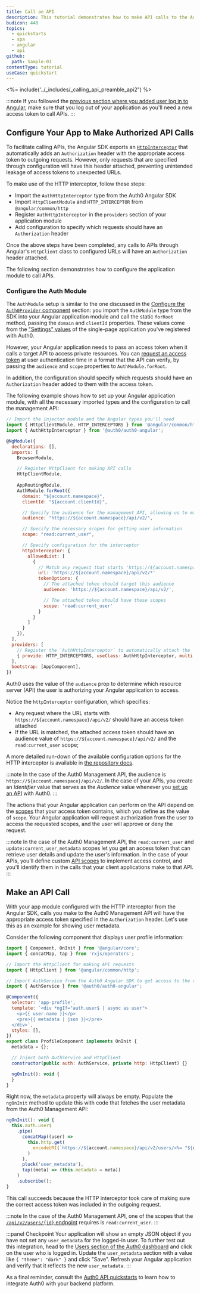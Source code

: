 ```yaml
---
title: Call an API
description: This tutorial demonstrates how to make API calls to the Auth0 Management API.
budicon: 448
topics:
  - quickstarts
  - spa
  - angular
  - api
github:
  path: Sample-01
contentType: tutorial
useCase: quickstart
---
```

<!-- markdownlint-disable MD002 MD034 MD041 -->

<%= include('../_includes/_calling_api_preamble_api2") %>

:::note
If you followed the [previous section where you added user log in to Angular](/quickstart/spa/angular-next#add-login-to-your-application), make sure that you log out of your application as you'll need a new access token to call APIs.
:::

## Configure Your App to Make Authorized API Calls

To facilitate calling APIs, the Angular SDK exports an [`HttpInterceptor`](https://angular.io/api/common/http/HttpInterceptor) that automatically adds an `Authorization` header with the appropriate access token to outgoing requests. However, only requests that are specified through configuration will have this header attached, preventing unintended leakage of access tokens to unexpected URLs.

To make use of the HTTP interceptor, follow these steps:

* Import the `AuthHttpInterceptor` type from the Auth0 Angular SDK
* Import `HttpClientModule` and `HTTP_INTERCEPTOR` from `@angular/common/http`
* Register `AuthHttpInterceptor` in the `providers` section of your application module
* Add configuration to specify which requests should have an `Authorization` header

Once the above steps have been completed, any calls to APIs through Angular's `HttpClient` class to configured URLs will have an `Authorization` header attached.

The following section demonstrates how to configure the application module to call APIs.

### Configure the Auth Module

The `AuthModule` setup is similar to the one discussed in the [Configure the `Auth0Provider` component](/quickstart/spa/angular-next/01-login#register-and-configure-the-authentication-module) section: you import the `AuthModule` type from the SDK into your Angular application module and call the static `forRoot` method, passing the `domain` and `clientId` properties. These values come from the ["Settings" values](https://auth0.com/docs/quickstart/spa/angular-next#configure-auth0) of the single-page application you've registered with Auth0.

However, your Angular application needs to pass an access token when it calls a target API to access private resources. You can [request an access token](https://auth0.com/docs/tokens/guides/get-access-tokens) at user authentication time in a format that the API can verify, by passing the `audience` and `scope` properties to `AuthModule.forRoot`.

In addition, the configuration should specify which requests should have an `Authorization` header added to them with the access token.

The following example shows how to set up your Angular application module, with all the necessary imported types and the configuration to call the management API:

```javascript
// Import the injector module and the Angular types you'll need
import { HttpClientModule, HTTP_INTERCEPTORS } from '@angular/common/http';
import { AuthHttpInterceptor } from '@auth0/auth0-angular';

@NgModule({
  declarations: [],
  imports: [
    BrowserModule,

    // Register HttpClient for making API calls
    HttpClientModule,
    
    AppRoutingModule,
    AuthModule.forRoot({
      domain: "${account.namespace}",
      clientId: "${account.clientId}",

      // Specify the audience for the management API, allowing us to make API calls
      audience: "https://${account.namespace}/api/v2/",

      // Specify the necessary scopes for getting user information
      scope: "read:current_user",

      // Specify configuration for the interceptor              
      httpInterceptor: {
        allowedList: [
          {
            // Match any request that starts 'https://${account.namespace}/api/v2/' (note the asterisk)
            uri: 'https://${account.namespace}/api/v2/*'
            tokenOptions: {
              // The attached token should target this audience
              audience: 'https://${account.namespace}/api/v2/',

              // The attached token should have these scopes
              scope: 'read:current_user'
            }
          }
        ]
      }
    }),
  ],
  providers: [
    // Register the `AuthHttpInterceptor` to automatically attach the 'Authorization' header
    { provide: HTTP_INTERCEPTORS, useClass: AuthHttpInterceptor, multi: true },
  ],
  bootstrap: [AppComponent],
})
```

Auth0 uses the value of the `audience` prop to determine which resource server (API) the user is authorizing your Angular application to access.

Notice the `httpInterceptor` configuration, which specifies:

* Any request where the URL starts with `https://${account.namespace}/api/v2/` should have an access token attached
* If the URL is matched, the attached access token should have an audience value of `https://${account.namespace}/api/v2/` and the `read:current_user` scope;

A more detailed run-down of the available configuration options for the HTTP interceptor is available in [the repository docs](https://github.com/auth0/auth0-angular#call-an-api).

:::note
In the case of the Auth0 Management API, the audience is `https://${account.namespace}/api/v2/`. In the case of your APIs, you create an _Identifier_ value that serves as the _Audience_ value whenever you [set up an API](https://auth0.com/docs/getting-started/set-up-api) with Auth0.
:::

The actions that your Angular application can perform on the API depend on the [scopes](https://auth0.com/docs/scopes/current) that your access token contains, which you define as the value of `scope`. Your Angular application will request authorization from the user to access the requested scopes, and the user will approve or deny the request.

:::note
In the case of the Auth0 Management API, the `read:current_user` and `update:current_user_metadata` scopes let you get an access token that can retrieve user details and update the user's information. In the case of your APIs, you'll define custom [API scopes](https://auth0.com/docs/scopes/current/api-scopes) to implement access control, and you'll identify them in the calls that your client applications make to that API.
:::

## Make an API Call

With your app module configured with the HTTP interceptor from the Angular SDK, calls you make to the Auth0 Management API will have the appropriate access token specified in the `Authorization` header. Let's use this as an example for showing user metadata.

Consider the following component that displays user profile information:

```js
import { Component, OnInit } from '@angular/core';
import { concatMap, tap } from 'rxjs/operators';

// Import the HttpClient for making API requests
import { HttpClient } from '@angular/common/http';

// Import AuthService from the Auth0 Angular SDK to get access to the user
import { AuthService } from '@auth0/auth0-angular';

@Component({
  selector: 'app-profile',
  template: `<div *ngIf="auth.user$ | async as user">
    <p>{{ user.name }}</p>
    <pre>{{ metadata | json }}</pre>
  </div>`,
  styles: [],
})
export class ProfileComponent implements OnInit {
  metadata = {};

  // Inject both AuthService and HttpClient
  constructor(public auth: AuthService, private http: HttpClient) {}

  ngOnInit(): void {
  }
}
```

Right now, the `metadata` property will always be empty. Populate the `ngOnInit` method to update this with code that fetches the user metadata from the Auth0 Management API:

```js
ngOnInit(): void {
  this.auth.user$
    .pipe(
      concatMap((user) =>
        this.http.get(
          encodeURI(`https://${account.namespace}/api/v2/users/<%= "${user.sub}" %>`)
        )
      ),
      pluck('user_metadata'),
      tap((meta) => (this.metadata = meta))
    )
    .subscribe();
}
```

This call succeeds because the HTTP interceptor took care of making sure the correct access token was included in the outgoing request.

:::note
In the case of the Auth0 Management API, one of the scopes that the [`/api/v2/users/{id}` endpoint](https://auth0.com/docs/api/management/v2#!/Users/get_users_by_id) requires is `read:current_user`.
:::

:::panel Checkpoint
Your application will show an empty JSON object if you have not set any `user_metadata` for the logged-in user. To further test out this integration, head to the [Users section of the Auth0 dashboard](https://manage.auth0.com/#/users) and click on the user who is logged in. Update the `user_metadata` section with a value like `{ "theme": "dark" }` and click "Save". Refresh your Angular application and verify that it reflects the new `user_metadata`. 
:::

As a final reminder, consult the [Auth0 API quickstarts](https://auth0.com/docs/quickstart/backend) to learn how to integrate Auth0 with your backend platform.
